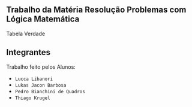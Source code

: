 ## Trabalho da Matéria Resolução Problemas com Lógica Matemática

Tabela Verdade

## Integrantes

Trabalho feito pelos Alunos:

- `Lucca Libanori`
- `Lukas Jacon Barbosa`
- `Pedro Bianchini de Quadros`
- `Thiago Krugel`
